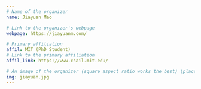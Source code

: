 ```yaml
---
# Name of the organizer
name: Jiayuan Mao

# Link to the organizer's webpage
webpage: https://jiayuanm.com/

# Primary affiliation
affil: MIT (PhD Student)
# Link to the primary affiliation
affil_link: https://www.csail.mit.edu/

# An image of the organizer (square aspect ratio works the best) (place in the `assets/img/organizers` directory)
img: jiayuan.jpg
---
```

